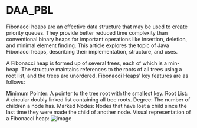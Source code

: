 # DAA_PBL
Fibonacci heaps are an effective data structure that may be used to create priority queues. They provide better reduced time complexity than conventional binary heaps for important operations like insertion, deletion, and minimal element finding. This article explores the topic of Java Fibonacci heaps, describing their implementation, structure, and uses.

A Fibonacci heap is formed up of several trees, each of which is a min-heap. The structure maintains references to the roots of all trees using a root list, and the trees are unordered. Fibonacci Heaps' key features are as follows:

Minimum Pointer: A pointer to the tree root with the smallest key.
Root List: A circular doubly linked list containing all tree roots.
Degree: The number of children a node has.
Marked Nodes: Nodes that have lost a child since the last time they were made the child of another node.
Visual representation of a Fibonacci heap:
![image](https://github.com/user-attachments/assets/bfdd77e5-d506-4b61-b833-9a7cd07c89f5)
